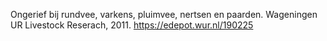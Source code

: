 Ongerief bij rundvee, varkens, pluimvee, nertsen en paarden. Wageningen UR Livestock Reserach, 2011.  https://edepot.wur.nl/190225

